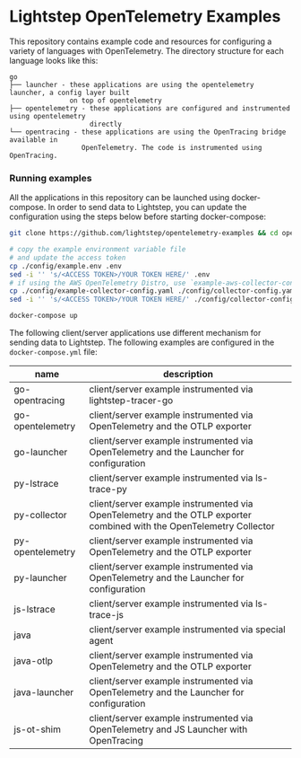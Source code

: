 # Lightstep OpenTelemetry Examples

This repository contains example code and resources for configuring a variety of languages with OpenTelemetry. The directory structure for each language looks like this:

```
go
├── launcher - these applications are using the opentelemetry launcher, a config layer built
               on top of opentelemetry
├── opentelemetry - these applications are configured and instrumented using opentelemetry
                    directly
└── opentracing - these applications are using the OpenTracing bridge available in
                  OpenTelemetry. The code is instrumented using OpenTracing.
```

### Running examples

All the applications in this repository can be launched using docker-compose. In order to send data to Lightstep, you can update the configuration using the steps below before starting docker-compose:

```bash
git clone https://github.com/lightstep/opentelemetry-examples && cd opentelemetry-examples

# copy the example environment variable file
# and update the access token
cp ./config/example.env .env
sed -i '' 's/<ACCESS TOKEN>/YOUR TOKEN HERE/' .env
# if using the AWS OpenTelemetry Distro, use `example-aws-collector-config.yaml`
cp ./config/example-collector-config.yaml ./config/collector-config.yaml
sed -i '' 's/<ACCESS TOKEN>/YOUR TOKEN HERE/' ./config/collector-config.yaml

docker-compose up
```

The following client/server applications use different mechanism for sending data to Lightstep. The following examples are configured in the `docker-compose.yml` file:

| name             | description                                                  |
| ---------------- | ------------------------------------------------------------ |
| go-opentracing   | client/server example instrumented via lightstep-tracer-go   |
| go-opentelemetry | client/server example instrumented via OpenTelemetry and the OTLP exporter |
| go-launcher      | client/server example instrumented via OpenTelemetry and the Launcher for configuration |
| py-lstrace       | client/server example instrumented via ls-trace-py           |
| py-collector     | client/server example instrumented via OpenTelemetry and the OTLP exporter combined with the OpenTelemetry Collector |
| py-opentelemetry | client/server example instrumented via OpenTelemetry and the OTLP exporter |
| py-launcher      | client/server example instrumented via OpenTelemetry and the Launcher for configuration |
| js-lstrace       | client/server example instrumented via ls-trace-js           |
| java             | client/server example instrumented via special agent         |
| java-otlp        | client/server example instrumented via OpenTelemetry and the OTLP exporter |
| java-launcher    | client/server example instrumented via OpenTelemetry and the Launcher for configuration |
| js-ot-shim       | client/server example instrumented via OpenTelemetry and JS Launcher with OpenTracing |

### 
